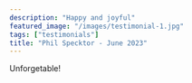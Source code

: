 ```yaml
---
description: "Happy and joyful"
featured_image: "/images/testimonial-1.jpg"
tags: ["testimonials"]
title: "Phil Specktor - June 2023"
---
```


Unforgetable!
